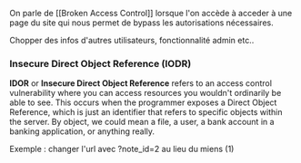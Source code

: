 On parle de [[Broken Access Control]] lorsque l'on accède à acceder à une page du site qui nous permet de bypass les autorisations nécessaires. 

Chopper des infos d'autres utilisateurs, fonctionnalité admin etc..
### Insecure Direct Object Reference (IODR)
**IDOR** or **Insecure Direct Object Reference** refers to an access control vulnerability where you can access resources you wouldn't ordinarily be able to see. This occurs when the programmer exposes a Direct Object Reference, which is just an identifier that refers to specific objects within the server. By object, we could mean a file, a user, a bank account in a banking application, or anything really.

Exemple : changer l'url avec ?note_id=2 au lieu du miens (1)
